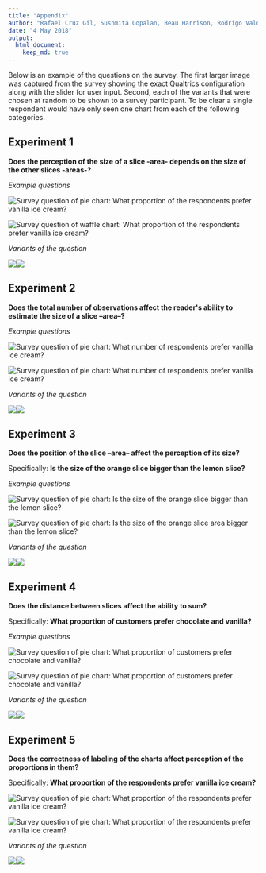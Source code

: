 ```yaml
---
title: "Appendix"
author: "Rafael Cruz Gil, Sushmita Gopalan, Beau Harrison, Rodrigo Valdés"
date: "4 May 2018"
output:
  html_document:
    keep_md: true
---
```


Below is an example of the questions on the survey. The first larger image was captured from the survey showing the exact Qualtrics configuration along with the slider for user input. Second, each of the variants that were chosen at random to be shown to a survey participant. To be clear a single respondent would have only seen one chart from each of the following categories.







## Experiment 1

**Does the perception of the size of a slice -area- depends on the size of the other slices -areas-?**

*Example questions*

![Survey question of pie chart: What proportion of the respondents prefer vanilla ice cream?](appendix_files/1-1-question.png)

![Survey question of waffle chart: What proportion of the respondents prefer vanilla ice cream?](appendix_files/1-2-question.png)



*Variants of the question*

![](appendix_files/figure-html/unnamed-chunk-4-1.png)<!-- -->![](appendix_files/figure-html/unnamed-chunk-4-2.png)<!-- -->

## Experiment 2


**Does the total number of observations affect the reader's ability to estimate the size of a slice –area–?**

*Example questions*

![Survey question of pie chart: What number of respondents prefer vanilla ice cream?](appendix_files/2-1-question.png)

![Survey question of pie chart: What number of respondents prefer vanilla ice cream?](appendix_files/2-2-question.png)



*Variants of the question*

![](appendix_files/figure-html/unnamed-chunk-6-1.png)<!-- -->![](appendix_files/figure-html/unnamed-chunk-6-2.png)<!-- -->

## Experiment 3

**Does the position of the slice –area– affect the perception of its size?**

Specifically: **Is the size of the orange slice bigger than the lemon slice?**

*Example questions*

![Survey question of pie chart: Is the size of the orange slice bigger than the lemon slice?](appendix_files/3-1-question.png)

![Survey question of pie chart: Is the size of the orange slice area bigger than the lemon slice?](appendix_files/3-2-question.png)



*Variants of the question*

![](appendix_files/figure-html/unnamed-chunk-8-1.png)<!-- -->![](appendix_files/figure-html/unnamed-chunk-8-2.png)<!-- -->

## Experiment 4 

**Does the distance between slices affect the ability to sum?**

Specifically: **What proportion of customers prefer chocolate and vanilla?**

*Example questions*

![Survey question of pie chart: What proportion of customers prefer chocolate and vanilla?](appendix_files/4-1-question.png)

![Survey question of pie chart: What proportion of customers prefer chocolate and vanilla?](appendix_files/4-2-question.png)





*Variants of the question*

![](appendix_files/figure-html/unnamed-chunk-11-1.png)<!-- -->![](appendix_files/figure-html/unnamed-chunk-11-2.png)<!-- -->

## Experiment 5

**Does the correctness of labeling of the charts affect perception of the proportions in them?**

Specifically: **What proportion of the respondents prefer vanilla ice cream?**

![Survey question of pie chart: What proportion of the respondents prefer vanilla ice cream?](appendix_files/5-1-question.png)

![Survey question of pie chart: What proportion of the respondents prefer vanilla ice cream?](appendix_files/5-2-question.png)



*Variants of the question*

![](appendix_files/figure-html/unnamed-chunk-13-1.png)<!-- -->![](appendix_files/figure-html/unnamed-chunk-13-2.png)<!-- -->

